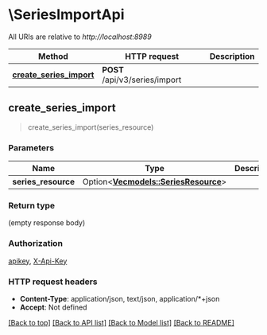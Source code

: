 # \SeriesImportApi

All URIs are relative to *http://localhost:8989*

Method | HTTP request | Description
------------- | ------------- | -------------
[**create_series_import**](SeriesImportApi.md#create_series_import) | **POST** /api/v3/series/import | 



## create_series_import

> create_series_import(series_resource)


### Parameters


Name | Type | Description  | Required | Notes
------------- | ------------- | ------------- | ------------- | -------------
**series_resource** | Option<[**Vec<models::SeriesResource>**](SeriesResource.md)> |  |  |

### Return type

 (empty response body)

### Authorization

[apikey](../README.md#apikey), [X-Api-Key](../README.md#X-Api-Key)

### HTTP request headers

- **Content-Type**: application/json, text/json, application/*+json
- **Accept**: Not defined

[[Back to top]](#) [[Back to API list]](../README.md#documentation-for-api-endpoints) [[Back to Model list]](../README.md#documentation-for-models) [[Back to README]](../README.md)

